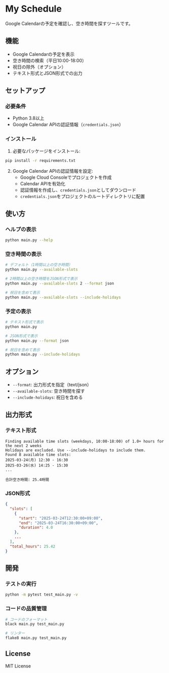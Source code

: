 # My Schedule

Google Calendarの予定を確認し、空き時間を探すツールです。

## 機能

- Google Calendarの予定を表示
- 空き時間の検索（平日10:00-18:00）
- 祝日の除外（オプション）
- テキスト形式とJSON形式での出力

## セットアップ

### 必要条件

- Python 3.8以上
- Google Calendar APIの認証情報（`credentials.json`）

### インストール

1. 必要なパッケージをインストール:
```bash
pip install -r requirements.txt
```

2. Google Calendar APIの認証情報を設定:
   - Google Cloud Consoleでプロジェクトを作成
   - Calendar APIを有効化
   - 認証情報を作成し、`credentials.json`としてダウンロード
   - `credentials.json`をプロジェクトのルートディレクトリに配置

## 使い方

### ヘルプの表示
```bash
python main.py --help
```

### 空き時間の表示
```bash
# デフォルト（1時間以上の空き時間）
python main.py --available-slots

# 2時間以上の空き時間をJSON形式で表示
python main.py --available-slots 2 --format json

# 祝日を含めて表示
python main.py --available-slots --include-holidays
```

### 予定の表示
```bash
# テキスト形式で表示
python main.py

# JSON形式で表示
python main.py --format json

# 祝日を含めて表示
python main.py --include-holidays
```

## オプション

- `--format`: 出力形式を指定（text/json）
- `--available-slots`: 空き時間を探す
- `--include-holidays`: 祝日を含める

## 出力形式

### テキスト形式
```
Finding available time slots (weekdays, 10:00-18:00) of 1.0+ hours for the next 2 weeks
Holidays are excluded. Use --include-holidays to include them.
Found 8 available time slots:
2025-03-24(月) 12:30 - 16:30
2025-03-26(水) 14:25 - 15:30
...

合計空き時間: 25.4時間
```

### JSON形式
```json
{
  "slots": [
    {
      "start": "2025-03-24T12:30:00+09:00",
      "end": "2025-03-24T16:30:00+09:00",
      "duration": 4.0
    },
    ...
  ],
  "total_hours": 25.42
}
```

## 開発

### テストの実行
```bash
python -m pytest test_main.py -v
```

### コードの品質管理
```bash
# コードのフォーマット
black main.py test_main.py

# リンター
flake8 main.py test_main.py
```

## License

MIT License